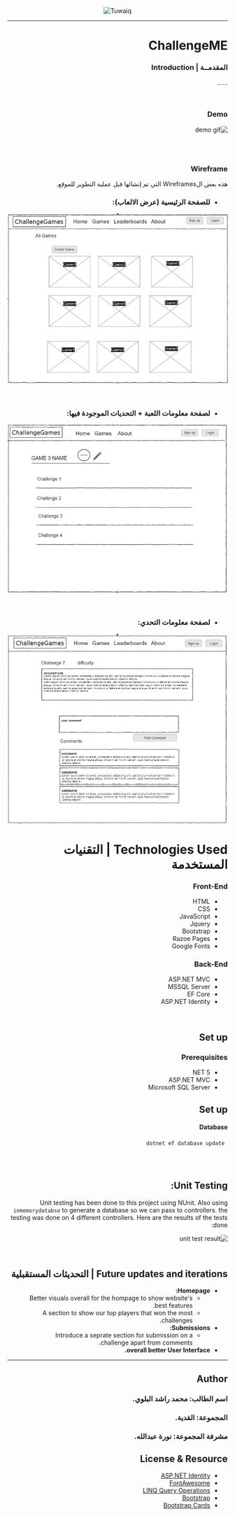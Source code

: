 <div dir="ltr" align="center">

![Tuwaiq](https://i.ibb.co/SV2BSn5/tuwaiq.png)

</div>

<hr />

<div dir="rtl" align="right" >

# ChallengeME

### المقدمــة | Introduction 
 ......






<br />

### Demo  

 ![demo gif](./images/demo.gif)


<br />
<br />

### Wireframe  
هذه بعض الWireframes التي تم إنشائها قبل عملية التطوير للموقع.
 <br />


 - ### للصفحة الرئيسية (عرض الالعاب): 

 ![All games page](./images/wfal.png)
 
 <br />

 - ### لصفحة معلومات اللعبة + التحديات الموجودة فيها:

 ![game details page](./images/gd.png)

 <br />

 - ### لصفحة معلومات التحدي: 

 ![challenge details page](./images/wfcd.png)


# Technologies Used | التقنيات المستخدمة

### Front-End  
 - HTML
 - CSS
 - JavaScript
 - Jquery
 - Bootstrap
 - Razoe Pages
 - Google Fonts

### Back-End 
 - ASP.NET MVC
 - MSSQL Server
 - EF Core
 - ASP.NET Identity

<br />

## Set up  

### Prerequisites
- NET 5
- ASP.NET MVC
- Microsoft SQL Server

## Set up
 #### Database
 ``` dotnet ef database update```



<br />
<br />

## Unit Testing:
Unit testing has been done to this project using NUnit. Also using `inmemorydatabse` to generate a database so we can pass to controllers. the testing was done on 4 different controllers. Here are the results of the tests done:

![unit test result](test.png)





<br />

## Future updates and  iterations | التحديثات المستقبلية

- **Homepage:**
	- Better visuals overall for the hompage to show website's best features.
	- A section to show our top players that won the most challenges.
- **Submissions:**
	- Introduce a seprate section for submission on a challenge apart from comments.
- **overall better User Interface.**



<hr />

## Author

### <b> اسم الطالب:</b>  محمد راشد البلوي.
### <b> المجموعة: </b>  القدية.
### <b> مشرفة المجموعة:</b>  نورة عبدالله.


## License & Resource
- [ASP.NET Identity](https://docs.microsoft.com/en-us/aspnet/identity/overview/getting-started/introduction-to-aspnet-identity)
- [FontAwesome](https://fontawesome.com/v5.15/icons?d=gallery&p=2)
- [LINQ Query Operations](https://docs.microsoft.com/en-us/dotnet/csharp/programming-guide/concepts/linq/basic-linq-query-operations)
- [Bootstrap](https://getbootstrap.com/)
- [Bootstrap Cards](https://getbootstrap.com/docs/5.0/components/card/)



</div>